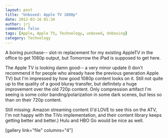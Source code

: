```yaml
---
layout: post
title: "Unboxed: Apple TV 1080p"
date: 2012-03-16 01:34
author: jrj
comments: false
tags: [Apple, Apple TV, Technology, unboxed, Unboxing]
category: Technology
---
```

A boring purchase-- slot-in replacement for my existing AppleTV in the office to get 1080p output, but Tomorrow the iPad is supposed to get here.

The Apple TV is looking damn good-- a very minor update (I don't recommend it for people who already have the previous generation Apple TV) but I'm impressed by how good 1080p content looks on it. Still not quite up to the quality of a good bluray transfer, but definitely a huge improvement over the old 720p content. Only compression artifact I'm seeing is some color banding/polarization in some dark scenes, but less so than on their 720p content.

Still missing: Amazon streaming content (I'd LOVE to see this on the ATV, I'm not happy with the TiVo implementation, and their content library keeps getting better and better.) Hulu and HBO Go would be nice as well.

[gallery link="file" columns="4"]
